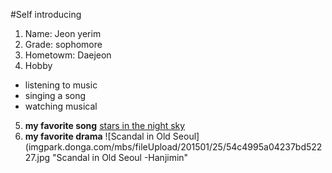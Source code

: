 #Self introducing
1. Name: Jeon yerim
2. Grade: sophomore
3. Hometowm: Daejeon
4. Hobby
- listening to music
- singing a song
- watching musical
5. **my favorite song**
[stars in the night sky](youtube.com/watch?v=YkGd9THe1mw)
6. **my favorite drama**
![Scandal in Old Seoul](imgpark.donga.com/mbs/fileUpload/201501/25/54c4995a04237bd52227.jpg "Scandal in Old Seoul -Hanjimin"

